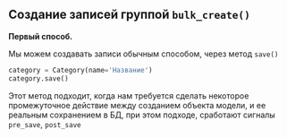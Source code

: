 Создание записей группой `bulk_create()`
---

**Первый способ.**

Мы можем создавать записи обычным способом, через метод `save()`

```python
category = Category(name='Название') 
category.save()
```
Этот метод подходит, когда нам требуется сделать некоторое промежуточное
действие между созданием объекта модели, и ее реальным сохранением 
в БД, при этом подходе, сработают сигналы `pre_save`, `post_save`


